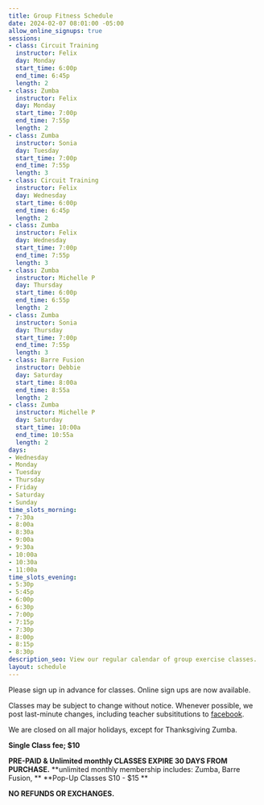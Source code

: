 ```yaml
---
title: Group Fitness Schedule
date: 2024-02-07 08:01:00 -05:00
allow_online_signups: true
sessions:
- class: Circuit Training
  instructor: Felix
  day: Monday
  start_time: 6:00p
  end_time: 6:45p
  length: 2
- class: Zumba
  instructor: Felix
  day: Monday
  start_time: 7:00p
  end_time: 7:55p
  length: 2
- class: Zumba
  instructor: Sonia
  day: Tuesday
  start_time: 7:00p
  end_time: 7:55p
  length: 3
- class: Circuit Training
  instructor: Felix
  day: Wednesday
  start_time: 6:00p
  end_time: 6:45p
  length: 2
- class: Zumba
  instructor: Felix
  day: Wednesday
  start_time: 7:00p
  end_time: 7:55p
  length: 3
- class: Zumba
  instructor: Michelle P
  day: Thursday
  start_time: 6:00p
  end_time: 6:55p
  length: 2
- class: Zumba
  instructor: Sonia
  day: Thursday
  start_time: 7:00p
  end_time: 7:55p
  length: 3
- class: Barre Fusion
  instructor: Debbie
  day: Saturday
  start_time: 8:00a
  end_time: 8:55a
  length: 2
- class: Zumba
  instructor: Michelle P
  day: Saturday
  start_time: 10:00a
  end_time: 10:55a
  length: 2
days:
- Wednesday
- Monday
- Tuesday
- Thursday
- Friday
- Saturday
- Sunday
time_slots_morning:
- 7:30a
- 8:00a
- 8:30a
- 9:00a
- 9:30a
- 10:00a
- 10:30a
- 11:00a
time_slots_evening:
- 5:30p
- 5:45p
- 6:00p
- 6:30p
- 7:00p
- 7:15p
- 7:30p
- 8:00p
- 8:15p
- 8:30p
description_seo: View our regular calendar of group exercise classes.
layout: schedule
---
```


Please sign up in advance for classes. Online sign ups are now available.

Classes may be subject to change without notice. Whenever possible, we post last-minute changes, including teacher subsititutions to [facebook](https://www.facebook.com/Shapeitupfitnessandnutrition).

We are closed on all major holidays, except for Thanksgiving Zumba. 

**Single Class fee; $10**

**PRE-PAID & Unlimited monthly CLASSES EXPIRE 30 DAYS FROM PURCHASE.**
**unlimited monthly membership includes: Zumba, Barre Fusion, **
**Pop-Up Classes S10 - $15 **


**NO REFUNDS OR EXCHANGES.**